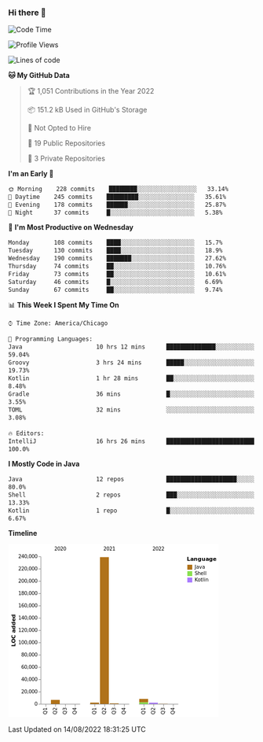 ### Hi there 👋


<!--START_SECTION:waka-->
![Code Time](http://img.shields.io/badge/Code%20Time-2%2C463%20hrs%2040%20mins-blue)

![Profile Views](http://img.shields.io/badge/Profile%20Views-1-blue)

![Lines of code](https://img.shields.io/badge/From%20Hello%20World%20I%27ve%20Written-259%20Thousand%20lines%20of%20code-blue)

**🐱 My GitHub Data** 

> 🏆 1,051 Contributions in the Year 2022
 > 
> 📦 151.2 kB Used in GitHub's Storage 
 > 
> 🚫 Not Opted to Hire
 > 
> 📜 19 Public Repositories 
 > 
> 🔑 3 Private Repositories  
 > 
**I'm an Early 🐤** 

```text
🌞 Morning    228 commits    ████████░░░░░░░░░░░░░░░░░   33.14% 
🌆 Daytime    245 commits    █████████░░░░░░░░░░░░░░░░   35.61% 
🌃 Evening    178 commits    ██████░░░░░░░░░░░░░░░░░░░   25.87% 
🌙 Night      37 commits     █░░░░░░░░░░░░░░░░░░░░░░░░   5.38%

```
📅 **I'm Most Productive on Wednesday** 

```text
Monday       108 commits    ████░░░░░░░░░░░░░░░░░░░░░   15.7% 
Tuesday      130 commits    ████░░░░░░░░░░░░░░░░░░░░░   18.9% 
Wednesday    190 commits    ███████░░░░░░░░░░░░░░░░░░   27.62% 
Thursday     74 commits     ██░░░░░░░░░░░░░░░░░░░░░░░   10.76% 
Friday       73 commits     ██░░░░░░░░░░░░░░░░░░░░░░░   10.61% 
Saturday     46 commits     █░░░░░░░░░░░░░░░░░░░░░░░░   6.69% 
Sunday       67 commits     ██░░░░░░░░░░░░░░░░░░░░░░░   9.74%

```


📊 **This Week I Spent My Time On** 

```text
⌚︎ Time Zone: America/Chicago

💬 Programming Languages: 
Java                     10 hrs 12 mins      ██████████████░░░░░░░░░░░   59.04% 
Groovy                   3 hrs 24 mins       █████░░░░░░░░░░░░░░░░░░░░   19.73% 
Kotlin                   1 hr 28 mins        ██░░░░░░░░░░░░░░░░░░░░░░░   8.48% 
Gradle                   36 mins             █░░░░░░░░░░░░░░░░░░░░░░░░   3.55% 
TOML                     32 mins             ░░░░░░░░░░░░░░░░░░░░░░░░░   3.08%

🔥 Editors: 
IntelliJ                 16 hrs 26 mins      █████████████████████████   100.0%

```

**I Mostly Code in Java** 

```text
Java                     12 repos            ████████████████████░░░░░   80.0% 
Shell                    2 repos             ███░░░░░░░░░░░░░░░░░░░░░░   13.33% 
Kotlin                   1 repo              █░░░░░░░░░░░░░░░░░░░░░░░░   6.67%

```


**Timeline**

![Chart not found](https://raw.githubusercontent.com/powercasgamer/powercasgamer/master/charts/bar_graph.png) 


 Last Updated on 14/08/2022 18:31:25 UTC
<!--END_SECTION:waka-->
